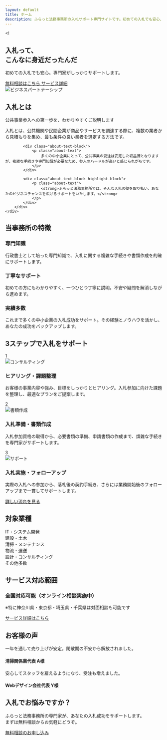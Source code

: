 ```yaml
---
layout: default
title: ホーム
description: ふらっと法務事務所の入札サポート専門サイトです。初めての入札でも安心、専門家がしっかりサポートします。
---
```


<!<!-- ヒーローセクション -->
<section class="hero">
    <div class="container">
        <div class="hero-content">
            <div class="hero-text">
                <h1 class="hero-title">
                    入札って、<br>
                    <span class="highlight">こんなに身近だったんだ</span>
                </h1>
                <p class="hero-subtitle">
                    初めての入札でも安心。専門家がしっかりサポートします。
                </p>
                <div class="hero-buttons">
                    <a href="{{ '/contact/' | relative_url }}" class="btn btn-primary btn-large">
                        <i class="fas fa-phone"></i>
                        無料相談はこちら
                    </a>
                    <a href="{{ '/service/' | relative_url }}" class="btn btn-outline btn-large">
                        <i class="fas fa-info-circle"></i>
                        サービス詳細
                    </a>
                </div>
            </div>
            <div class="hero-image">
                <img src="{{ '/assets/images/hero-business-partnership.png' | relative_url }}" alt="ビジネスパートナーシップ" class="hero-img">
            </div>
        </div>
    </div>
</section>

<!-- 入札とは -->
<section class="about-bidding section-spacing">
    <div class="container">
        <div class="section-header text-center">
            <h2 class="section-title">入札とは</h2>
            <p class="section-subtitle text-muted">
                公共事業参入への第一歩を、わかりやすくご説明します
            </p>
        </div>
        <div class="about-content content-spacing">
            <div class="about-text-block">
                <p class="about-text">
                    入札とは、公共機関や民間企業が商品やサービスを調達する際に、複数の業者から見積もりを集め、最も条件の良い業者を選定する方法です。
                </p>
            </div>
            
            <div class="about-text-block">
                <p class="about-text">
                    多くの中小企業にとって、公共事業の受注は安定した収益源となりますが、複雑な手続きや専門知識が必要なため、参入のハードルが高いと感じられがちです。
                </p>
            </div>
            
            <div class="about-text-block highlight-block">
                <p class="about-text">
                    <strong>ふらっと法務事務所では、そんな入札の壁を取り払い、あなたのビジネスチャンスを広げるサポートをいたします。</strong>
                </p>
            </div>
        </div>
    </div>
</section>
        </div>
    </div>
</section>

<!-- 当事務所の特徴 -->
<section class="features">
    <div class="container">
        <h2 class="section-title">当事務所の特徴</h2>
        <div class="features-grid">
            <div class="feature-card">
                <div class="feature-icon">
                    <i class="fas fa-graduation-cap"></i>
                </div>
                <h3 class="feature-title">専門知識</h3>
                <p class="feature-description">
                    行政書士として培った専門知識で、入札に関する複雑な手続きや書類作成を的確にサポートします。
                </p>
            </div>
            <div class="feature-card">
                <div class="feature-icon">
                    <i class="fas fa-heart"></i>
                </div>
                <h3 class="feature-title">丁寧なサポート</h3>
                <p class="feature-description">
                    初めての方にもわかりやすく、一つひとつ丁寧に説明。不安や疑問を解消しながら進めます。
                </p>
            </div>
            <div class="feature-card">
                <div class="feature-icon">
                    <i class="fas fa-chart-line"></i>
                </div>
                <h3 class="feature-title">実績多数</h3>
                <p class="feature-description">
                    これまで多くの中小企業の入札成功をサポート。その経験とノウハウを活かし、あなたの成功をバックアップします。
                </p>
            </div>
        </div>
    </div>
</section>

<!-- 3ステップサポート -->
<section class="steps">
    <div class="container">
        <h2 class="section-title">3ステップで入札をサポート</h2>
        <div class="steps-container">
            <div class="step">
                <div class="step-number">1</div>
                <div class="step-icon">
                    <img src="{{ '/assets/images/service-consulting.png' | relative_url }}" alt="コンサルティング" class="step-img">
                </div>
                <div class="step-content">
                    <h3 class="step-title">ヒアリング・課題整理</h3>
                    <p class="step-description">
                        お客様の事業内容や強み、目標をしっかりとヒアリング。入札参加に向けた課題を整理し、最適なプランをご提案します。
                    </p>
                </div>
            </div>
            <div class="step">
                <div class="step-number">2</div>
                <div class="step-icon">
                    <img src="{{ '/assets/images/service-document.png' | relative_url }}" alt="書類作成" class="step-img">
                </div>
                <div class="step-content">
                    <h3 class="step-title">入札準備・書類作成</h3>
                    <p class="step-description">
                        入札参加資格の取得から、必要書類の準備、申請書類の作成まで、煩雑な手続きを専門家がサポートします。
                    </p>
                </div>
            </div>
            <div class="step">
                <div class="step-number">3</div>
                <div class="step-icon">
                    <img src="{{ '/assets/images/service-support.png' | relative_url }}" alt="サポート" class="step-img">
                </div>
                <div class="step-content">
                    <h3 class="step-title">入札実施・フォローアップ</h3>
                    <p class="step-description">
                        実際の入札への参加から、落札後の契約手続き、さらには業務開始後のフォローアップまで一貫してサポートします。
                    </p>
                </div>
            </div>
        </div>
        <div class="steps-cta">
            <a href="{{ '/flow/' | relative_url }}" class="btn btn-outline">
                <i class="fas fa-arrow-right"></i>
                詳しい流れを見る
            </a>
        </div>
    </div>
</section>

<!-- 対象業種 -->
<section class="industries">
    <div class="container">
        <h2 class="section-title">対象業種</h2>
        <div class="industries-grid">
            <div class="industry-item">
                <i class="fas fa-laptop-code"></i>
                <span>IT・システム開発</span>
            </div>
            <div class="industry-item">
                <i class="fas fa-hard-hat"></i>
                <span>建設・土木</span>
            </div>
            <div class="industry-item">
                <i class="fas fa-broom"></i>
                <span>清掃・メンテナンス</span>
            </div>
            <div class="industry-item">
                <i class="fas fa-truck"></i>
                <span>物流・運送</span>
            </div>
            <div class="industry-item">
                <i class="fas fa-drafting-compass"></i>
                <span>設計・コンサルティング</span>
            </div>
            <div class="industry-item">
                <i class="fas fa-ellipsis-h"></i>
                <span>その他多数</span>
            </div>
        </div>
    </div>
</section>

<!-- サービス対応範囲 -->
<section class="coverage">
    <div class="container">
        <h2 class="section-title">サービス対応範囲</h2>
        <div class="coverage-content">
            <div class="coverage-main">
                <h3 class="coverage-title">
                    <i class="fas fa-globe"></i>
                    全国対応可能（オンライン相談実施中）
                </h3>
                <p class="coverage-note">
                    ※特に神奈川県・東京都・埼玉県・千葉県は対面相談も可能です
                </p>
            </div>
            <div class="coverage-cta">
                <a href="{{ '/service/' | relative_url }}" class="btn btn-secondary">
                    <i class="fas fa-info-circle"></i>
                    サービス詳細はこちら
                </a>
            </div>
        </div>
    </div>
</section>

<!-- お客様の声 -->
<section class="testimonials">
    <div class="container">
        <h2 class="section-title">お客様の声</h2>
        <div class="testimonials-grid">
            <div class="testimonial-card">
                <div class="testimonial-content">
                    <p class="testimonial-text">
                        一年を通して売り上げが安定。閑散期の不安から解放されました。
                    </p>
                </div>
                <div class="testimonial-author">
                    <div class="author-info">
                        <h4 class="author-name">清掃関係業代表 A様</h4>
                    </div>
                </div>
            </div>
            <div class="testimonial-card">
                <div class="testimonial-content">
                    <p class="testimonial-text">
                        安心してスタッフを雇えるようになり、受注も増えました。
                    </p>
                </div>
                <div class="testimonial-author">
                    <div class="author-info">
                        <h4 class="author-name">Webデザイン会社代表 Y様</h4>
                    </div>
                </div>
            </div>
        </div>
    </div>
</section>

<!-- 最終CTA -->
<section class="final-cta">
    <div class="container">
        <div class="cta-content">
            <h2 class="cta-title">入札でお悩みですか？</h2>
            <p class="cta-description">
                ふらっと法務事務所の専門家が、あなたの入札成功をサポートします。<br>
                まずは無料相談からお気軽にどうぞ。
            </p>
            <div class="cta-buttons">
                <a href="{{ '/contact/' | relative_url }}" class="btn btn-primary btn-large">
                    <i class="fas fa-phone"></i>
                    無料相談のお申し込み
                </a>
            </div>
        </div>
    </div>
</section>

